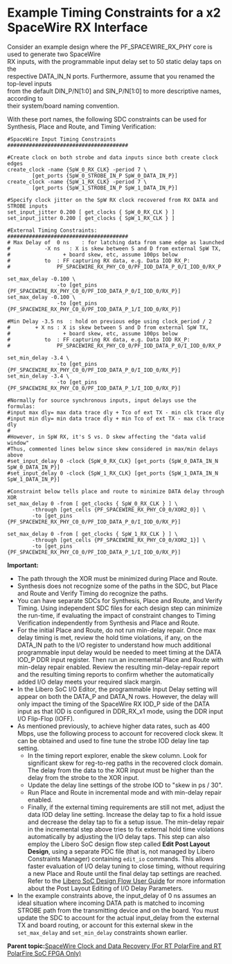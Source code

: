 # Example Timing Constraints for a x2 SpaceWire RX Interface

Consider an example design where the PF\_SPACEWIRE\_RX\_PHY core is used to generate two SpaceWire<br /> RX inputs, with the programmable input delay set to 50 static delay taps on the<br /> respective DATA\_IN\_N ports. Furthermore, assume that you renamed the top-level inputs<br /> from the default DIN\_P/N\[1:0\] and SIN\_P/N\[1:0\] to more descriptive names, according to<br /> their system/board naming convention.

With these port names, the following SDC constraints can be used for Synthesis, Place and Route, and Timing Verification:

``` {#CODEBLOCK_ZY3_VQQ_J5B}
#SpaceWire Input Timing Constraints
#######################################

#Create clock on both strobe and data inputs since both create clock edges
create_clock -name {SpW_0_RX_CLK} -period 7 \
		[get_ports {SpW_0_STROBE_IN_P SpW_0_DATA_IN_P}]
create_clock -name {SpW_1_RX_CLK} -period 7 \
		[get_ports {SpW_1_STROBE_IN_P SpW_1_DATA_IN_P}]

#Specify clock jitter on the SpW RX clock recovered from RX DATA and STROBE inputs
set_input_jitter 0.200 [ get_clocks { SpW_0_RX_CLK } ]
set_input_jitter 0.200 [ get_clocks { SpW_1_RX_CLK } ]

#External Timing Constraints:
#######################################
# Max Delay of	0 ns	: for latching data from same edge as launched
#		    -X ns	: X is skew between S and D from external SpW TX, 
#			  	  + board skew, etc, assume 100ps below
#			to	: FF capturing RX data, e.g. Data IOD RX_P:
#				PF_SPACEWIRE_RX_PHY_C0_0/PF_IOD_DATA_P_0/I_IOD_0/RX_P

set_max_delay -0.100 \
                -to [get_pins {PF_SPACEWIRE_RX_PHY_C0_0/PF_IOD_DATA_P_0/I_IOD_0/RX_P}]
set_max_delay -0.100 \
                -to [get_pins {PF_SPACEWIRE_RX_PHY_C0_0/PF_IOD_DATA_P_1/I_IOD_0/RX_P}]

#Min Delay -3.5 ns	: hold on previous edge using clock_period / 2
#		 + X ns	: X is skew between S and D from external SpW TX, 
#				  + board skew, etc, assume 100ps below
#			to	: FF capturing RX data, e.g. Data IOD RX_P:
#				PF_SPACEWIRE_RX_PHY_C0_0/PF_IOD_DATA_P_0/I_IOD_0/RX_P

set_min_delay -3.4 \
                -to [get_pins {PF_SPACEWIRE_RX_PHY_C0_0/PF_IOD_DATA_P_0/I_IOD_0/RX_P}]
set_min_delay -3.4 \
                -to [get_pins {PF_SPACEWIRE_RX_PHY_C0_0/PF_IOD_DATA_P_1/I_IOD_0/RX_P}]

#Normally for source synchronous inputs, input delays use the formulas:
#input max dly= max data trace dly + Tco of ext TX - min clk trace dly
#input min dly= min data trace dly + min Tco of ext TX - max clk trace dly
#
#However, in SpW RX, it's S vs. D skew affecting the "data valid window" 
#Thus, commented lines below since skew considered in max/min delays above
#set_input_delay 0 -clock {SpW_0_RX_CLK} [get_ports {SpW_0_DATA_IN_N SpW_0_DATA_IN_P}]
#set_input_delay 0 -clock {SpW_1_RX_CLK} [get_ports {SpW_1_DATA_IN_N SpW_1_DATA_IN_P}]

#Constraint below tells place and route to minimize DATA delay through XOR
set_max_delay 0 -from [ get_clocks { SpW_0_RX_CLK } ] \
		-through [get_cells {PF_SPACEWIRE_RX_PHY_C0_0/XOR2_0}] \
		-to [get_pins {PF_SPACEWIRE_RX_PHY_C0_0/PF_IOD_DATA_P_0/I_IOD_0/RX_P}]

set_max_delay 0 -from [ get_clocks { SpW_1_RX_CLK } ] \
		-through [get_cells {PF_SPACEWIRE_RX_PHY_C0_0/XOR2_1}] \
		-to [get_pins {PF_SPACEWIRE_RX_PHY_C0_0/PF_IOD_DATA_P_1/I_IOD_0/RX_P}]
```

**Important:**

-   The path through the XOR must be minimized during Place and Route.
-   Synthesis does not recognize some of the paths in the SDC, but Place and Route and Verify Timing do recognize the paths.
-   You can have separate SDCs for Synthesis, Place and Route, and Verify Timing. Using independent SDC files for each design step can minimize the run-time, if evaluating the impact of constraint changes to Timing Verification independently from Synthesis and Place and Route.
-   For the initial Place and Route, do not run min-delay repair. Once max delay timing is met, review the hold time violations, if any, on the DATA\_IN path to the I/O register to understand how much additional programmable input delay would be needed to meet timing at the DATA IOD\_P DDR input register. Then run an incremental Place and Route with min-delay repair enabled. Review the resulting min-delay-repair report and the resulting timing reports to confirm whether the automatically added I/O delay meets your required slack margin.
-   In the Libero SoC I/O Editor, the programmable Input Delay setting will appear on both the DATA\_P and DATA\_N rows. However, the delay will only impact the timing of the SpaceWire RX IOD\_P side of the DATA input as that IOD is configured in DDR\_RX\_x1 mode, using the DDR input I/O Flip-Flop \(IOFF\).
-   As mentioned previously, to achieve higher data rates, such as 400 Mbps, use the following process to account for recovered clock skew. It can be obtained and used to fine tune the strobe IOD delay line tap setting.
    -   In the timing report explorer, enable the skew column. Look for significant skew for reg-to-reg paths in the recovered clock domain. The delay from the data to the XOR input must be higher than the delay from the strobe to the XOR input.
    -   Update the delay line settings of the strobe IOD to "skew in ps / 30".
    -   Run Place and Route in incremental mode and with min-delay repair enabled.
    -   Finally, if the external timing requirements are still not met, adjust the data IOD delay line setting. Increase the delay tap to fix a hold issue and decrease the delay tap to fix a setup issue. The min-delay repair in the incremental step above tries to fix external hold time violations automatically by adjusting the I/O delay taps. This step can also employ the Libero SoC design flow step called **Edit Post Layout Design**, using a separate PDC file \(that is, not managed by Libero Constraints Manager\) containing `edit_io` commands. This allows faster evaluation of I/O delay tuning to close timing, without requiring a new Place and Route until the final delay tap settings are reached. Refer to the [Libero SoC Design Flow User Guide](https://coredocs.s3.amazonaws.com/Libero/2022_2/Tool/libero_ecf_ug.pdf) for more information about the Post Layout Editing of I/O Delay Parameters.
-   In the example constraints above, the input\_delay of 0 ns assumes an ideal situation where incoming DATA path is matched to incoming STROBE path from the transmitting device and on the board. You must update the SDC to account for the actual input\_delay from the external TX and board routing, or account for this external skew in the `set_max_delay` and `set_min_delay` constraints shown earlier.

**Parent topic:**[SpaceWire Clock and Data Recovery \(For RT PolarFire and RT PolarFire SoC FPGA Only\)](GUID-AA2047B7-0B02-4347-BF5C-C9AAA9CC2D09.md)

